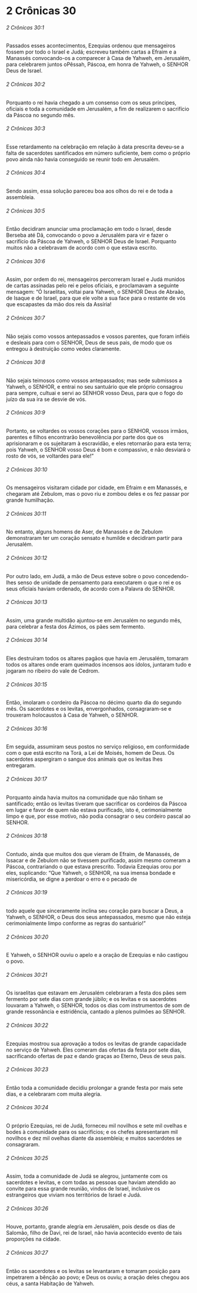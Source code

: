 # 2 Crônicas 30

###### 2 Crônicas 30:1

Passados esses acontecimentos, Ezequias ordenou que mensageiros fossem por todo o Israel e Judá; escreveu também cartas a Efraim e a Manassés convocando-os a comparecer à Casa de Yahweh, em Jerusalém, para celebrarem juntos oPêssah, Páscoa, em honra de Yahweh, o SENHOR Deus de Israel.

###### 2 Crônicas 30:2

Porquanto o rei havia chegado a um consenso com os seus príncipes, oficiais e toda a comunidade em Jerusalém, a fim de realizarem o sacrifício da Páscoa no segundo mês.

###### 2 Crônicas 30:3

Esse retardamento na celebração em relação à data prescrita deveu-se a falta de sacerdotes santificados em número suficiente, bem como o próprio povo ainda não havia conseguido se reunir todo em Jerusalém.

###### 2 Crônicas 30:4

Sendo assim, essa solução pareceu boa aos olhos do rei e de toda a assembleia.

###### 2 Crônicas 30:5

Então decidiram anunciar uma proclamação em todo o Israel, desde Berseba até Dã, convocando o povo a Jerusalém para vir e fazer o sacrifício da Páscoa de Yahweh, o SENHOR Deus de Israel. Porquanto muitos não a celebravam de acordo com o que estava escrito.

###### 2 Crônicas 30:6

Assim, por ordem do rei, mensageiros percorreram Israel e Judá munidos de cartas assinadas pelo rei e pelos oficiais, e proclamavam a seguinte mensagem: “Ó Israelitas, voltai para Yahweh, o SENHOR Deus de Abraão, de Isaque e de Israel, para que ele volte a sua face para o restante de vós que escapastes da mão dos reis da Assíria!

###### 2 Crônicas 30:7

Não sejais como vossos antepassados e vossos parentes, que foram infiéis e desleais para com o SENHOR, Deus de seus pais, de modo que os entregou à destruição como vedes claramente.

###### 2 Crônicas 30:8

Não sejais teimosos como vossos antepassados; mas sede submissos a Yahweh, o SENHOR, e entrai no seu santuário que ele próprio consagrou para sempre, cultuai e servi ao SENHOR vosso Deus, para que o fogo do juízo da sua ira se desvie de vós.

###### 2 Crônicas 30:9

Portanto, se voltardes os vossos corações para o SENHOR, vossos irmãos, parentes e filhos encontrarão benevolência por parte dos que os aprisionaram e os sujeitaram à escravidão, e eles retornarão para esta terra; pois Yahweh, o SENHOR vosso Deus é bom e compassivo, e não desviará o rosto de vós, se voltardes para ele!”

###### 2 Crônicas 30:10

Os mensageiros visitaram cidade por cidade, em Efraim e em Manassés, e chegaram até Zebulom, mas o povo riu e zombou deles e os fez passar por grande humilhação.

###### 2 Crônicas 30:11

No entanto, alguns homens de Aser, de Manassés e de Zebulom demonstraram ter um coração sensato e humilde e decidiram partir para Jerusalém.

###### 2 Crônicas 30:12

Por outro lado, em Judá, a mão de Deus esteve sobre o povo concedendo-lhes senso de unidade de pensamento para executarem o que o rei e os seus oficiais haviam ordenado, de acordo com a Palavra do SENHOR.

###### 2 Crônicas 30:13

Assim, uma grande multidão ajuntou-se em Jerusalém no segundo mês, para celebrar a festa dos Ázimos, os pães sem fermento.

###### 2 Crônicas 30:14

Eles destruíram todos os altares pagãos que havia em Jerusalém, tomaram todos os altares onde eram queimados incensos aos ídolos, juntaram tudo e jogaram no ribeiro do vale de Cedrom.

###### 2 Crônicas 30:15

Então, imolaram o cordeiro da Páscoa no décimo quarto dia do segundo mês. Os sacerdotes e os levitas, envergonhados, consagraram-se e trouxeram holocaustos à Casa de Yahweh, o SENHOR.

###### 2 Crônicas 30:16

Em seguida, assumiram seus postos no serviço religioso, em conformidade com o que está escrito na Torá, a Lei de Moisés, homem de Deus. Os sacerdotes aspergiram o sangue dos animais que os levitas lhes entregaram.

###### 2 Crônicas 30:17

Porquanto ainda havia muitos na comunidade que não tinham se santificado; então os levitas tiveram que sacrificar os cordeiros da Páscoa em lugar e favor de quem não estava purificado, isto é, cerimonialmente limpo e que, por esse motivo, não podia consagrar o seu cordeiro pascal ao SENHOR.

###### 2 Crônicas 30:18

Contudo, ainda que muitos dos que vieram de Efraim, de Manassés, de Issacar e de Zebulom não se tivessem purificado, assim mesmo comeram a Páscoa, contrariando o que estava prescrito. Todavia Ezequias orou por eles, suplicando: “Que Yahweh, o SENHOR, na sua imensa bondade e misericórdia, se digne a perdoar o erro e o pecado de

###### 2 Crônicas 30:19

todo aquele que sinceramente inclina seu coração para buscar a Deus, a Yahweh, o SENHOR, o Deus dos seus antepassados, mesmo que não esteja cerimonialmente limpo conforme as regras do santuário!”

###### 2 Crônicas 30:20

E Yahweh, o SENHOR ouviu o apelo e a oração de Ezequias e não castigou o povo.

###### 2 Crônicas 30:21

Os israelitas que estavam em Jerusalém celebraram a festa dos pães sem fermento por sete dias com grande júbilo; e os levitas e os sacerdotes louvaram a Yahweh, o SENHOR, todos os dias com instrumentos de som de grande ressonância e estridência, cantado a plenos pulmões ao SENHOR.

###### 2 Crônicas 30:22

Ezequias mostrou sua aprovação a todos os levitas de grande capacidade no serviço de Yahweh. Eles comeram das ofertas da festa por sete dias, sacrificando ofertas de paz e dando graças ao Eterno, Deus de seus pais.

###### 2 Crônicas 30:23

Então toda a comunidade decidiu prolongar a grande festa por mais sete dias, e a celebraram com muita alegria.

###### 2 Crônicas 30:24

O próprio Ezequias, rei de Judá, forneceu mil novilhos e sete mil ovelhas e bodes à comunidade para os sacrifícios; e os chefes apresentaram mil novilhos e dez mil ovelhas diante da assembleia; e muitos sacerdotes se consagraram.

###### 2 Crônicas 30:25

Assim, toda a comunidade de Judá se alegrou, juntamente com os sacerdotes e levitas, e com todas as pessoas que haviam atendido ao convite para essa grande reunião, vindos de Israel, inclusive os estrangeiros que viviam nos territórios de Israel e Judá.

###### 2 Crônicas 30:26

Houve, portanto, grande alegria em Jerusalém, pois desde os dias de Salomão, filho de Davi, rei de Israel, não havia acontecido evento de tais proporções na cidade.

###### 2 Crônicas 30:27

Então os sacerdotes e os levitas se levantaram e tomaram posição para impetrarem a bênção ao povo; e Deus os ouviu; a oração deles chegou aos céus, a santa Habitação de Yahweh.

